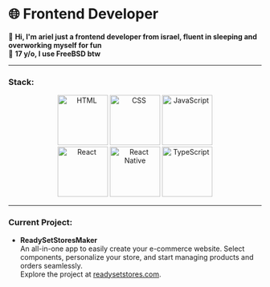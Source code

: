# 🌐 **Frontend Developer**

🔹 **Hi, I'm ariel just a frontend developer from israel, fluent in sleeping and overworking myself for fun**  
🔹 **17 y/o, I use FreeBSD btw**  

---

### **Stack:**


<div align="center">
  <img src="https://cdn.jsdelivr.net/gh/devicons/devicon/icons/html5/html5-original.svg" width="100" alt="HTML"/>
  <img src="https://cdn.jsdelivr.net/gh/devicons/devicon/icons/css3/css3-original.svg" width="100" alt="CSS"/>
  <img src="https://cdn.jsdelivr.net/gh/devicons/devicon/icons/javascript/javascript-original.svg" width="100" alt="JavaScript"/>  
<div align="center">
  <img src="https://cdn.jsdelivr.net/gh/devicons/devicon/icons/react/react-original.svg" width="100" alt="React"/> 
  <img src="https://cdn.jsdelivr.net/gh/devicons/devicon/icons/react/react-original.svg" width="100" alt="React Native"/> 
  <img src="https://cdn.jsdelivr.net/gh/devicons/devicon/icons/typescript/typescript-original.svg" width="100" alt="TypeScript"/>
</div> 
</div>

---

### **Current Project:**
- **ReadySetStoresMaker**  
  An all-in-one app to easily create your e-commerce website. Select components, personalize your store, and start managing products and orders seamlessly.  
  Explore the project at [readysetstores.com](https://readysetstores.com).


